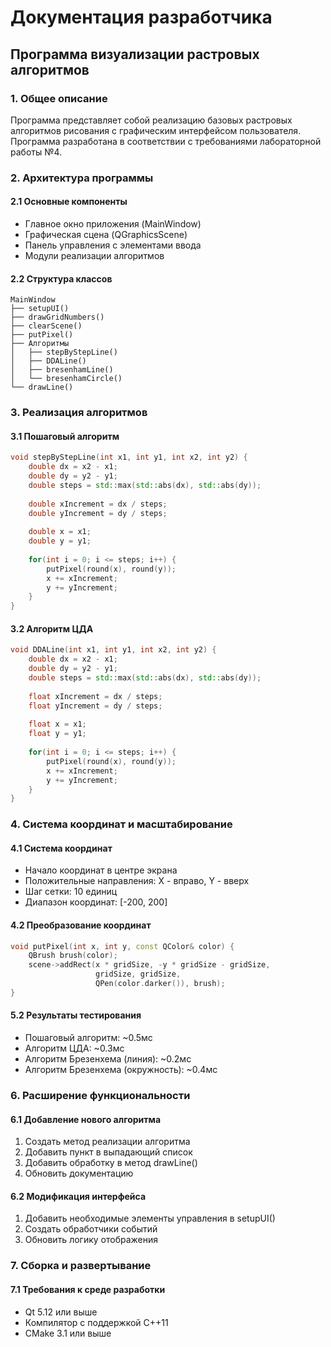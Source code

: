 # Документация разработчика
## Программа визуализации растровых алгоритмов

### 1. Общее описание

Программа представляет собой реализацию базовых растровых алгоритмов рисования с графическим интерфейсом пользователя. Программа разработана в соответствии с требованиями лабораторной работы №4.

### 2. Архитектура программы

#### 2.1 Основные компоненты
- Главное окно приложения (MainWindow)
- Графическая сцена (QGraphicsScene)
- Панель управления с элементами ввода
- Модули реализации алгоритмов

#### 2.2 Структура классов
```
MainWindow
├── setupUI()
├── drawGridNumbers()
├── clearScene()
├── putPixel()
├── Алгоритмы
│   ├── stepByStepLine()
│   ├── DDALine()
│   ├── bresenhamLine()
│   └── bresenhamCircle()
└── drawLine()
```

### 3. Реализация алгоритмов

#### 3.1 Пошаговый алгоритм
```cpp
void stepByStepLine(int x1, int y1, int x2, int y2) {
    double dx = x2 - x1;
    double dy = y2 - y1;
    double steps = std::max(std::abs(dx), std::abs(dy));
    
    double xIncrement = dx / steps;
    double yIncrement = dy / steps;
    
    double x = x1;
    double y = y1;
    
    for(int i = 0; i <= steps; i++) {
        putPixel(round(x), round(y));
        x += xIncrement;
        y += yIncrement;
    }
}
```

#### 3.2 Алгоритм ЦДА
```cpp
void DDALine(int x1, int y1, int x2, int y2) {
    double dx = x2 - x1;
    double dy = y2 - y1;
    double steps = std::max(std::abs(dx), std::abs(dy));
    
    float xIncrement = dx / steps;
    float yIncrement = dy / steps;
    
    float x = x1;
    float y = y1;
    
    for(int i = 0; i <= steps; i++) {
        putPixel(round(x), round(y));
        x += xIncrement;
        y += yIncrement;
    }
}
```

### 4. Система координат и масштабирование

#### 4.1 Система координат
- Начало координат в центре экрана
- Положительные направления: X - вправо, Y - вверх
- Шаг сетки: 10 единиц
- Диапазон координат: [-200, 200]

#### 4.2 Преобразование координат
```cpp
void putPixel(int x, int y, const QColor& color) {
    QBrush brush(color);
    scene->addRect(x * gridSize, -y * gridSize - gridSize,
                   gridSize, gridSize,
                   QPen(color.darker()), brush);
}
```



#### 5.2 Результаты тестирования
- Пошаговый алгоритм: ~0.5мс
- Алгоритм ЦДА: ~0.3мс
- Алгоритм Брезенхема (линия): ~0.2мс
- Алгоритм Брезенхема (окружность): ~0.4мс

### 6. Расширение функциональности

#### 6.1 Добавление нового алгоритма
1. Создать метод реализации алгоритма
2. Добавить пункт в выпадающий список
3. Добавить обработку в метод drawLine()
4. Обновить документацию

#### 6.2 Модификация интерфейса
1. Добавить необходимые элементы управления в setupUI()
2. Создать обработчики событий
3. Обновить логику отображения

### 7. Сборка и развертывание

#### 7.1 Требования к среде разработки
- Qt 5.12 или выше
- Компилятор с поддержкой C++11
- CMake 3.1 или выше


